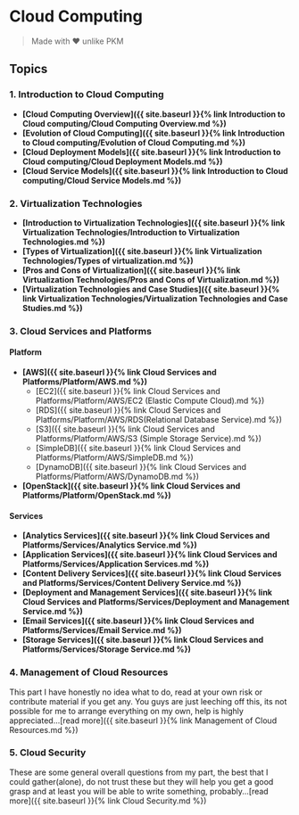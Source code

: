 # Cloud Computing
> Made with ♥️ unlike PKM

## Topics

### 1. Introduction to Cloud Computing

- **[Cloud Computing Overview]({{ site.baseurl }}{% link Introduction to Cloud computing/Cloud Computing Overview.md %})**
- **[Evolution of Cloud Computing]({{ site.baseurl }}{% link Introduction to Cloud computing/Evolution of Cloud Computing.md %})**
- **[Cloud Deployment Models]({{ site.baseurl }}{% link Introduction to Cloud computing/Cloud Deployment Models.md %})**
- **[Cloud Service Models]({{ site.baseurl }}{% link Introduction to Cloud computing/Cloud Service Models.md %})**

### 2. Virtualization Technologies

- **[Introduction to Virtualization Technologies]({{ site.baseurl }}{% link Virtualization Technologies/Introduction to Virtualization Technologies.md %})**
- **[Types of Virtualization]({{ site.baseurl }}{% link Virtualization Technologies/Types of virtualization.md %})**
- **[Pros and Cons of Virtualization]({{ site.baseurl }}{% link Virtualization Technologies/Pros and Cons of Virtualization.md %})**
- **[Virtualization Technologies and Case Studies]({{ site.baseurl }}{% link Virtualization Technologies/Virtualization Technologies and Case Studies.md %})**

### 3. Cloud Services and Platforms

#### Platform

- **[AWS]({{ site.baseurl }}{% link Cloud Services and Platforms/Platform/AWS.md %})**
    - [EC2]({{ site.baseurl }}{% link Cloud Services and Platforms/Platform/AWS/EC2 (Elastic Compute Cloud).md %})
    - [RDS]({{ site.baseurl }}{% link Cloud Services and Platforms/Platform/AWS/RDS(Relational Database Service).md %})
    - [S3]({{ site.baseurl }}{% link Cloud Services and Platforms/Platform/AWS/S3 (Simple Storage Service).md %})
    - [SimpleDB]({{ site.baseurl }}{% link Cloud Services and Platforms/Platform/AWS/SimpleDB.md %})
    - [DynamoDB]({{ site.baseurl }}{% link Cloud Services and Platforms/Platform/AWS/DynamoDB.md %})
- **[OpenStack]({{ site.baseurl }}{% link Cloud Services and Platforms/Platform/OpenStack.md %})**

#### Services

- **[Analytics Services]({{ site.baseurl }}{% link Cloud Services and Platforms/Services/Analytics Service.md %})**
- **[Application Services]({{ site.baseurl }}{% link Cloud Services and Platforms/Services/Application Services.md %})**
- **[Content Delivery Services]({{ site.baseurl }}{% link Cloud Services and Platforms/Services/Content Delivery Service.md %})**
- **[Deployment and Management Services]({{ site.baseurl }}{% link Cloud Services and Platforms/Services/Deployment and Management Service.md %})**
- **[Email Services]({{ site.baseurl }}{% link Cloud Services and Platforms/Services/Email Service.md %})**
- **[Storage Services]({{ site.baseurl }}{% link Cloud Services and Platforms/Services/Storage Service.md %})**

### 4. Management of Cloud Resources

This part I have honestly no idea what to do, read at your own risk or contribute material if you get any. You guys are just leeching off this, its not possible for me to arrange everything on my own, help is highly appreciated...[read more]({{ site.baseurl }}{% link Management of Cloud Resources.md %})

### 5. Cloud Security

These are some general overall questions from my part, the best that I could gather(alone), do not trust these but they will help you get a good grasp and at least you will be able to write something, probably...[read more]({{ site.baseurl }}{% link Cloud Security.md %})
